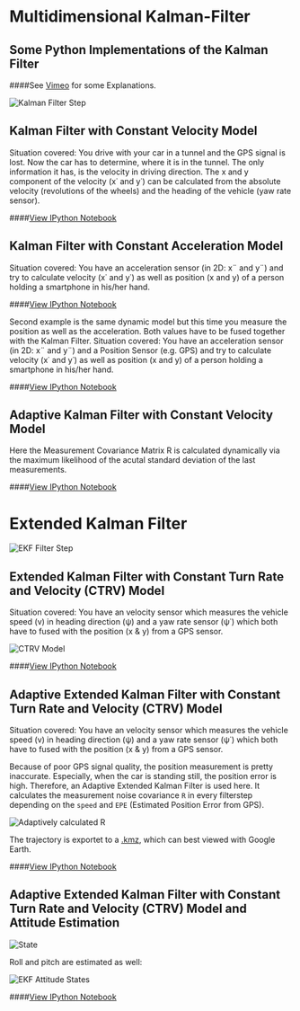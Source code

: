 Multidimensional Kalman-Filter
==============================
Some Python Implementations of the Kalman Filter
------------------------------

####See [Vimeo](https://vimeo.com/album/2754700/sort:preset/format:detail) for some Explanations.

![Kalman Filter Step](https://raw.github.com/balzer82/Kalman/master/Kalman-Filter-Step.png)

## Kalman Filter with Constant Velocity Model

Situation covered: You drive with your car in a tunnel and the GPS signal is lost. Now the car has to determine, where it is in the tunnel. The only information it has, is the velocity in driving direction. The x and y component of the velocity (x˙ and y˙) can be calculated from the absolute velocity (revolutions of the wheels) and the heading of the vehicle (yaw rate sensor).

####[View IPython Notebook](http://nbviewer.ipython.org/github/balzer82/Kalman/blob/master/Kalman-Filter-CV.ipynb?create=1)

## Kalman Filter with Constant Acceleration Model

Situation covered: You have an acceleration sensor (in 2D: x¨ and y¨) and try to calculate velocity (x˙ and y˙) as well as position (x and y) of a person holding a smartphone in his/her hand.

####[View IPython Notebook](http://nbviewer.ipython.org/github/balzer82/Kalman/blob/master/Kalman-Filter-CA.ipynb?create=1)

Second example is the same dynamic model but this time you measure the position as well as the acceleration. Both values have to be fused together with the Kalman Filter.
Situation covered: You have an acceleration sensor (in 2D: x¨ and y¨) and a Position Sensor (e.g. GPS) and try to calculate velocity (x˙ and y˙) as well as position (x and y) of a person holding a smartphone in his/her hand.

####[View IPython Notebook](http://nbviewer.ipython.org/github/balzer82/Kalman/blob/master/Kalman-Filter-CA-2.ipynb?create=1)

## Adaptive Kalman Filter with Constant Velocity Model

Here the Measurement Covariance Matrix R is calculated dynamically via the maximum likelihood of the acutal standard deviation of the last measurements.

####[View IPython Notebook](http://nbviewer.ipython.org/github/balzer82/Kalman/blob/master/Adaptive-Kalman-Filter-CV.ipynb?create=1)

# Extended Kalman Filter

![EKF Filter Step](https://raw.github.com/balzer82/Kalman/master/Extended-Kalman-Filter-Step.png)

## Extended Kalman Filter with Constant Turn Rate and Velocity (CTRV) Model

Situation covered: You have an velocity sensor which measures the vehicle speed (v) in heading direction (ψ) and a yaw rate sensor (ψ˙) which both have to fused with the position (x & y) from a GPS sensor.

![CTRV Model](https://raw.github.com/balzer82/Kalman/master/CTRV-Model.png)

####[View IPython Notebook](http://nbviewer.ipython.org/github/balzer82/Kalman/blob/master/Extended-Kalman-Filter-CTRV.ipynb?create=1)

## Adaptive Extended Kalman Filter with Constant Turn Rate and Velocity (CTRV) Model

Situation covered: You have an velocity sensor which measures the vehicle speed (v) in heading direction (ψ) and a yaw rate sensor (ψ˙) which both have to fused with the position (x & y) from a GPS sensor.

Because of poor GPS signal quality, the position measurement is pretty inaccurate. Especially, when the car is standing still, the position error is high. Therefore, an Adaptive Extended Kalman Filter is used here. It calculates the measurement noise covariance `R` in every filterstep depending on the `speed` and `EPE` (Estimated Position Error from GPS).

![Adaptively calculated R](https://raw.github.com/balzer82/Kalman/master/Extended-Kalman-Filter-CTRV-Adaptive-R.png)

The trajectory is exportet to a [.kmz](https://github.com/balzer82/Kalman/blob/master/Extended-Kalman-Filter-CTRV-Adaptive.kmz?raw=true), which can best viewed with Google Earth.

####[View IPython Notebook](http://nbviewer.ipython.org/github/balzer82/Kalman/blob/master/Extended-Kalman-Filter-CTRV-Adaptive.ipynb?create=1)

## Adaptive Extended Kalman Filter with Constant Turn Rate and Velocity (CTRV) Model and Attitude Estimation

![State](https://raw.github.com/balzer82/Kalman/master/Formulas/A-CTRV-Attitude.png)

Roll and pitch are estimated as well:

![EKF Attitude States](https://raw.github.com/balzer82/Kalman/master/Extended-Kalman-Filter-CTRV-Attitude-State-Estimates.png)

####[View IPython Notebook](http://nbviewer.ipython.org/github/balzer82/Kalman/blob/master/Extended-Kalman-Filter-CTRV-Attitude.ipynb?create=1)

